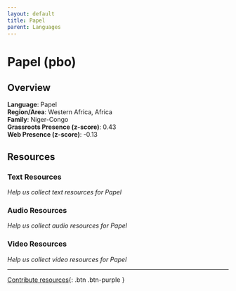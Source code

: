 ```yaml
---
layout: default
title: Papel
parent: Languages
---
```


# Papel (pbo)

## Overview

**Language**: Papel  
**Region/Area**: Western Africa, Africa  
**Family**: Niger-Congo  
**Grassroots Presence (z-score)**: 0.43  
**Web Presence (z-score)**: -0.13  

## Resources

### Text Resources
*Help us collect text resources for Papel*

### Audio Resources
*Help us collect audio resources for Papel*

### Video Resources
*Help us collect video resources for Papel*

---

[Contribute resources](https://forms.office.com/e/1SfLJx3u1r){: .btn .btn-purple }

